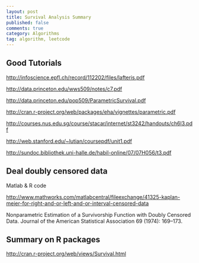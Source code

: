 ```yaml
---
layout: post
title: Survival Analysis Summary
published: false
comments: true
category: Algorithms
tag: algorithm, leetcode
---
```



## Good Tutorials

http://infoscience.epfl.ch/record/112202/files/lafteris.pdf

http://data.princeton.edu/wws509/notes/c7.pdf

http://data.princeton.edu/pop509/ParametricSurvival.pdf

http://cran.r-project.org/web/packages/eha/vignettes/parametric.pdf

http://courses.nus.edu.sg/course/stacar/internet/st3242/handouts/ch6l3.pdf

http://web.stanford.edu/~lutian/coursepdf/unit1.pdf

http://sundoc.bibliothek.uni-halle.de/habil-online/07/07H056/t3.pdf

## Deal doubly censored data

Matlab & R code

http://www.mathworks.com/matlabcentral/fileexchange/41325-kaplan-meier-for-right-and-or-left-and-or-interval-censored-data

Nonparametric Estimation of a Survivorship Function with Doubly Censored Data. Journal of the American Statistical Association 69 (1974): 169–173.

## Summary on R packages

http://cran.r-project.org/web/views/Survival.html


